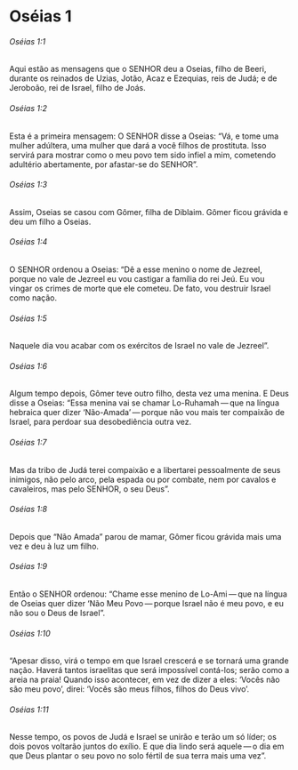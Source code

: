 # Oséias 1

###### Oséias 1:1

Aqui estão as mensagens que o SENHOR deu a Oseias, filho de Beeri, durante os reinados de Uzias, Jotão, Acaz e Ezequias, reis de Judá; e de Jeroboão, rei de Israel, filho de Joás.

###### Oséias 1:2

Esta é a primeira mensagem: O SENHOR disse a Oseias: “Vá, e tome uma mulher adúltera, uma mulher que dará a você filhos de prostituta. Isso servirá para mostrar como o meu povo tem sido infiel a mim, cometendo adultério abertamente, por afastar-se do SENHOR”.

###### Oséias 1:3

Assim, Oseias se casou com Gômer, filha de Diblaim. Gômer ficou grávida e deu um filho a Oseias.

###### Oséias 1:4

O SENHOR ordenou a Oseias: “Dê a esse menino o nome de Jezreel, porque no vale de Jezreel eu vou castigar a família do rei Jeú. Eu vou vingar os crimes de morte que ele cometeu. De fato, vou destruir Israel como nação.

###### Oséias 1:5

Naquele dia vou acabar com os exércitos de Israel no vale de Jezreel”.

###### Oséias 1:6

Algum tempo depois, Gômer teve outro filho, desta vez uma menina. E Deus disse a Oseias: “Essa menina vai se chamar Lo-Ruhamah — que na língua hebraica quer dizer ‘Não-Amada’ — porque não vou mais ter compaixão de Israel, para perdoar sua desobediência outra vez.

###### Oséias 1:7

Mas da tribo de Judá terei compaixão e a libertarei pessoalmente de seus inimigos, não pelo arco, pela espada ou por combate, nem por cavalos e cavaleiros, mas pelo SENHOR, o seu Deus”.

###### Oséias 1:8

Depois que “Não Amada” parou de mamar, Gômer ficou grávida mais uma vez e deu à luz um filho.

###### Oséias 1:9

Então o SENHOR ordenou: “Chame esse menino de Lo-Ami — que na língua de Oseias quer dizer ‘Não Meu Povo — porque Israel não é meu povo, e eu não sou o Deus de Israel”.

###### Oséias 1:10

“Apesar disso, virá o tempo em que Israel crescerá e se tornará uma grande nação. Haverá tantos israelitas que será impossível contá-los; serão como a areia na praia! Quando isso acontecer, em vez de dizer a eles: ‘Vocês não são meu povo’, direi: ‘Vocês são meus filhos, filhos do Deus vivo’.

###### Oséias 1:11

Nesse tempo, os povos de Judá e Israel se unirão e terão um só líder; os dois povos voltarão juntos do exílio. E que dia lindo será aquele — o dia em que Deus plantar o seu povo no solo fértil de sua terra mais uma vez”.


